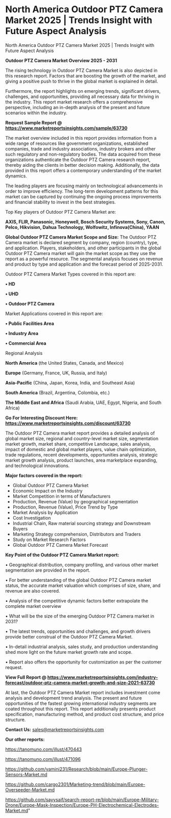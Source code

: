 # North America Outdoor PTZ Camera Market 2025 | Trends Insight with Future Aspect Analysis
North America Outdoor PTZ Camera Market 2025 | Trends Insight with Future Aspect Analysis

<Strong> Outdoor PTZ Camera Market Overview 2025 - 2031</strong>

The rising technology in Outdoor PTZ Camera Market is also depicted in this research report. Factors that are boosting the growth of the market, and giving a positive push to thrive in the global market is explained in detail.

Furthermore, the report highlights on emerging trends, significant drivers, challenges, and opportunities, providing all necessary data for thriving in the industry. This report market research offers a comprehensive perspective, including an in-depth analysis of the present and future scenarios within the industry.

<strong>Request Sample Report @ <a href=https://www.marketreportsinsights.com/sample/63730>https://www.marketreportsinsights.com/sample/63730</a></strong>

The market overview included in this report provides information from a wide range of resources like government organizations, established companies, trade and industry associations, industry brokers and other such regulatory and non-regulatory bodies. The data acquired from these organizations authenticate the Outdoor PTZ Camera research report, thereby aiding the clients in better decision making. Additionally, the data provided in this report offers a contemporary understanding of the market dynamics.

The leading players are focusing mainly on technological advancements in order to improve efficiency. The long-term development patterns for this market can be captured by continuing the ongoing process improvements and financial stability to invest in the best strategies.

Top Key players of Outdoor PTZ Camera Market are:

<strong>AXIS, FLIR, Panasonic, Honeywell, Bosch Security Systems, Sony, Canon, Pelco, Hikvision, Dahua Technology, Wolfowitz, Infinova(China), YAAN</strong>

<strong><b>Global Outdoor PTZ Camera Market Scope and Size:</b></strong>
The Outdoor PTZ Camera market is declared segment by company, region (country), type, and application. Players, stakeholders, and other participants in the global Outdoor PTZ Camera market will gain the market scope as they use the report as a powerful resource. The segmental analysis focuses on revenue and product by type and application and the forecast period of 2025-2031.

Outdoor PTZ Camera Market Types covered in this report are:

<strong>• HD

• UHD

• Outdoor PTZ Camera</strong>

Market Applications covered in this report are:

<strong>• Public Facilities Area

• Industry Area

• Commercial Area</strong> 

Regional Analysis

<strong>North America</strong> (the United States, Canada, and Mexico)

<strong>Europe</strong> (Germany, France, UK, Russia, and Italy)

<strong>Asia-Pacific</strong> (China, Japan, Korea, India, and Southeast Asia)

<strong>South America</strong> (Brazil, Argentina, Colombia, etc.)

<strong>The Middle East and Africa</strong> (Saudi Arabia, UAE, Egypt, Nigeria, and South Africa)

<strong>Go For Interesting Discount Here: <a href=https://www.marketreportsinsights.com/discount/63730>https://www.marketreportsinsights.com/discount/63730</a></strong>

The Outdoor PTZ Camera market report provides a detailed analysis of global market size, regional and country-level market size, segmentation market growth, market share, competitive Landscape, sales analysis, impact of domestic and global market players, value chain optimization, trade regulations, recent developments, opportunities analysis, strategic market growth analysis, product launches, area marketplace expanding, and technological innovations.

<strong><b>Major factors covered in the report:</b></strong>
<ul>
  <li>Global Outdoor PTZ Camera Market </li>
  <li>Economic Impact on the Industry</li>
  <li>Market Competition in terms of Manufacturers</li>
  <li>Production, Revenue (Value) by geographical segmentation</li>
  <li>Production, Revenue (Value), Price Trend by Type</li>
  <li>Market Analysis by Application</li>
  <li>Cost Investigation</li>
  <li>Industrial Chain, Raw material sourcing strategy and Downstream Buyers</li>
  <li>Marketing Strategy comprehension, Distributors and Traders</li>
  <li>Study on Market Research Factors</li>
  <li>Global Outdoor PTZ Camera Market Forecast</li>
</ul>

<strong><b>Key Point of the Outdoor PTZ Camera Market report:</b></strong>

• Geographical distribution, company profiling, and various other market segmentation are provided in the report.

• For better understanding of the global Outdoor PTZ Camera market status, the accurate market valuation which comprises of size, share, and revenue are also covered.

• Analysis of the competitive dynamic factors better extrapolate the complete market overview

• What will be the size of the emerging Outdoor PTZ Camera market in 2031?

• The latest trends, opportunities and challenges, and growth drivers provide better construal of the Outdoor PTZ Camera Market.

• In-detail industrial analysis, sales study, and production understanding shed more light on the future market growth rate and scope.

• Report also offers the opportunity for customization as per the customer request.

<strong><b>View Full Report @ <a href=https://www.marketreportsinsights.com/industry-forecast/outdoor-ptz-camera-market-growth-and-size-2021-63730>https://www.marketreportsinsights.com/industry-forecast/outdoor-ptz-camera-market-growth-and-size-2021-63730</a></b></strong>


At last, the Outdoor PTZ Camera Market report includes investment come analysis and development trend analysis. The present and future opportunities of the fastest growing international industry segments are coated throughout this report. This report additionally presents product specification, manufacturing method, and product cost structure, and price structure.

<strong>Contact Us:</strong>
sales@marketreportsinsights.com

<strong>Our other reports:</strong>

<a href=https://tanomuno.com/illust/470443>https://tanomuno.com/illust/470443</a>

<a href=https://tanomuno.com/illust/471096>https://tanomuno.com/illust/471096</a>

<a href=https://github.com/yamini231/Research/blob/main/Europe-Plunger-Sensors-Market.md>https://github.com/yamini231/Research/blob/main/Europe-Plunger-Sensors-Market.md</a>

<a href=https://github.com/cargo2301/Marketing-trend/blob/main/Europe-Overseeder-Market.md>https://github.com/cargo2301/Marketing-trend/blob/main/Europe-Overseeder-Market.md</a>

<a href=https://github.com/sayysaif/search-report-re/blob/main/Europe-Military-Drone/Europe-Mask-Inspection/Europe-PH-Electrochemical-Electrodes-Market.md>https://github.com/sayysaif/search-report-re/blob/main/Europe-Military-Drone/Europe-Mask-Inspection/Europe-PH-Electrochemical-Electrodes-Market.md</a>"

